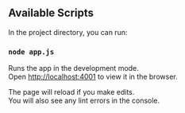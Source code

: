 
## Available Scripts

In the project directory, you can run:

### `node app.js`

Runs the app in the development mode.<br>
Open [http://localhost:4001](http://localhost:4001) to view it in the browser.

The page will reload if you make edits.<br>
You will also see any lint errors in the console.

